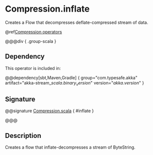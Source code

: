 # Compression.inflate

Creates a Flow that decompresses deflate-compressed stream of data.

@ref[Compression operators](../index.md#compression-operators)

@@@div { .group-scala }

## Dependency

This operator is included in:

@@dependency[sbt,Maven,Gradle] {
  group="com.typesafe.akka"
  artifact="akka-stream_$scala.binary_version$"
  version="$akka.version$"
}

## Signature

@@signature [Compression.scala]($akka$/akka-stream/src/main/scala/akka/stream/scaladsl/Compression.scala) { #inflate }

@@@

## Description

Creates a flow that inflate-decompresses a stream of ByteString.
